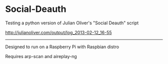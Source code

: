# Social-Deauth


Testing a python version of Julian Oliver's "Social Deauth" script

http://julianoliver.com/output/log_2013-02-12_16-55
***
Designed to run on a Raspberry Pi with Raspbian distro

Requires arp-scan and aireplay-ng
